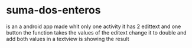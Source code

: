 # suma-dos-enteros
is an a android app made whit only one activity 
it has 2 edittext and one button
the function takes the values of the editext
change it to double and add both values
in a textview is showing the result

